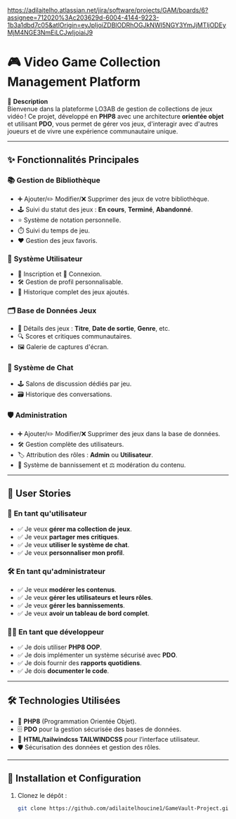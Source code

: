https://adilaitelho.atlassian.net/jira/software/projects/GAM/boards/6?assignee=712020%3Ac203629d-6004-4144-9223-1b3a1dbd7c05&atlOrigin=eyJpIjoiZDBlODRhOGJkNWI5NGY3YmJjMTljODEyMjM4NGE3NmEiLCJwIjoiaiJ9
# 🎮 **Video Game Collection Management Platform**  

🚀 **Description**  
Bienvenue dans la plateforme LO3AB de gestion de collections de jeux vidéo ! Ce projet, développé en **PHP8** avec une architecture **orientée objet** et utilisant **PDO**, vous permet de gérer vos jeux, d'interagir avec d'autres joueurs et de vivre une expérience communautaire unique.  

---

## ✨ **Fonctionnalités Principales**  

### 📚 **Gestion de Bibliothèque**  
- ➕ Ajouter/✏️ Modifier/❌ Supprimer des jeux de votre bibliothèque.  
- 🕹️ Suivi du statut des jeux : **En cours**, **Terminé**, **Abandonné**.  
- ⭐ Système de notation personnelle.  
- ⏱️ Suivi du temps de jeu.  
- ❤️ Gestion des jeux favoris.  

### 👤 **Système Utilisateur**  
- 📝 Inscription et 🔐 Connexion.  
- 🛠️ Gestion de profil personnalisable.  
- 📜 Historique complet des jeux ajoutés.  

### 🗂️ **Base de Données Jeux**  
- 📖 Détails des jeux : **Titre**, **Date de sortie**, **Genre**, etc.  
- 🔍 Scores et critiques communautaires.  
- 🖼️ Galerie de captures d'écran.  

### 💬 **Système de Chat**  
- 🕹️ Salons de discussion dédiés par jeu.  
- 🗃️ Historique des conversations.  

### 🛡️ **Administration**  
- ➕ Ajouter/✏️ Modifier/❌ Supprimer des jeux dans la base de données.  
- 🛠️ Gestion complète des utilisateurs.  
- 🏷️ Attribution des rôles : **Admin** ou **Utilisateur**.  
- 🚫 Système de bannissement et ⚖️ modération du contenu.  

---

## 📌 **User Stories**  

### 👾 **En tant qu'utilisateur**  
- ✅ Je veux **gérer ma collection de jeux**.  
- ✅ Je veux **partager mes critiques**.  
- ✅ Je veux **utiliser le système de chat**.  
- ✅ Je veux **personnaliser mon profil**.  

### 🛠️ **En tant qu'administrateur**  
- ✅ Je veux **modérer les contenus**.  
- ✅ Je veux **gérer les utilisateurs et leurs rôles**.  
- ✅ Je veux **gérer les bannissements**.  
- ✅ Je veux **avoir un tableau de bord complet**.  

### 👨‍💻 **En tant que développeur**  
- ✅ Je dois utiliser **PHP8 OOP**.  
- ✅ Je dois implémenter un système sécurisé avec **PDO**.  
- ✅ Je dois fournir des **rapports quotidiens**.  
- ✅ Je dois **documenter le code**.  

---

## 🛠️ **Technologies Utilisées**  
- 🐘 **PHP8** (Programmation Orientée Objet).  
- 🗄️ **PDO** pour la gestion sécurisée des bases de données.  
- 🎨 **HTML/tailwindcss TAILWINDCSS** pour l’interface utilisateur.  
- 🛡️ Sécurisation des données et gestion des rôles.  

---

## 🔗 **Installation et Configuration**  

1. Clonez le dépôt :  
   ```bash
   git clone https://github.com/adilaitelhoucine1/GameVault-Project.git
